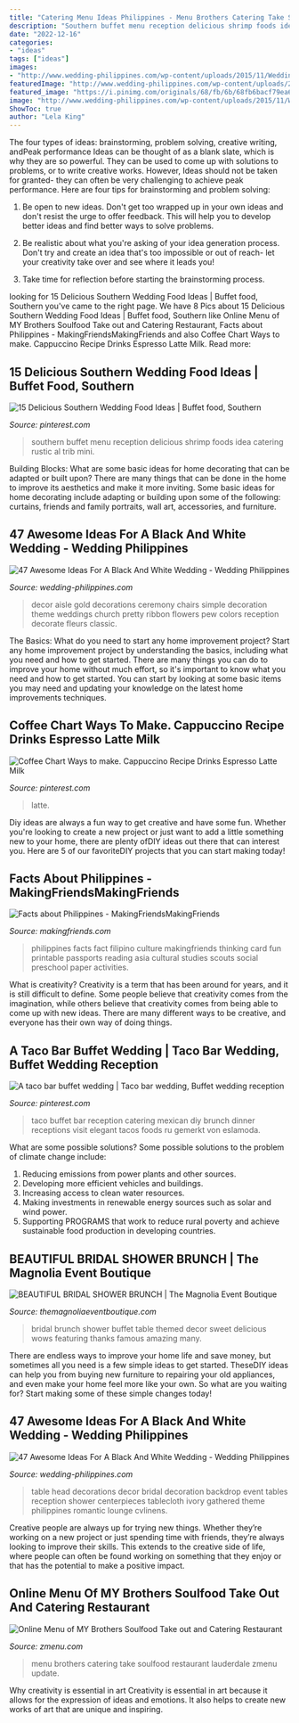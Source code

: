 ```yaml
---
title: "Catering Menu Ideas Philippines - Menu Brothers Catering Take Soulfood Restaurant Lauderdale Zmenu Update"
description: "Southern buffet menu reception delicious shrimp foods idea catering rustic al trib mini"
date: "2022-12-16"
categories:
- "ideas"
tags: ["ideas"]
images:
- "http://www.wedding-philippines.com/wp-content/uploads/2015/11/Wedding-Philippines-47-Black-and-White-Wedding-Ideas-35-683x1024.jpg"
featuredImage: "http://www.wedding-philippines.com/wp-content/uploads/2015/11/Wedding-Philippines-47-Black-and-White-Wedding-Ideas-35-683x1024.jpg"
featured_image: "https://i.pinimg.com/originals/68/fb/6b/68fb6bacf79ea69d3a47b18df0b53ba3.jpg"
image: "http://www.wedding-philippines.com/wp-content/uploads/2015/11/Wedding-Philippines-47-Black-and-White-Wedding-Ideas-35-683x1024.jpg"
ShowToc: true
author: "Lela King"
---
```



The four types of ideas: brainstorming, problem solving, creative writing, andPeak performance
Ideas can be thought of as a blank slate, which is why they are so powerful. They can be used to come up with solutions to problems, or to write creative works. However, Ideas should not be taken for granted- they can often be very challenging to achieve peak performance. Here are four tips for brainstorming and problem solving:
1. Be open to new ideas. Don't get too wrapped up in your own ideas and don't resist the urge to offer feedback. This will help you to develop better ideas and find better ways to solve problems.

2. Be realistic about what you're asking of your idea generation process. Don't try and create an idea that's too impossible or out of reach- let your creativity take over and see where it leads you!

3. Take time for reflection before starting the brainstorming process.

	

		
looking for 15 Delicious Southern Wedding Food Ideas | Buffet food, Southern you've came to the right page. We have 8 Pics about 15 Delicious Southern Wedding Food Ideas | Buffet food, Southern like Online Menu of MY Brothers Soulfood Take out and Catering Restaurant, Facts about Philippines - MakingFriendsMakingFriends and also Coffee Chart Ways to make. Cappuccino Recipe Drinks Espresso Latte Milk. Read more:
		
    
## 15 Delicious Southern Wedding Food Ideas | Buffet Food, Southern

<img loading=lazy src="https://i.pinimg.com/originals/68/fb/6b/68fb6bacf79ea69d3a47b18df0b53ba3.jpg" onerror="this.onerror=null;this.src='https://tse4.mm.bing.net/th?id=OIP.I0DctRz_j0d3AlsXuc9rywHaJ4&amp;pid=15.1';" alt="15 Delicious Southern Wedding Food Ideas | Buffet food, Southern">

_Source: pinterest.com_

>southern buffet menu reception delicious shrimp foods idea catering rustic al trib mini. 

	

Building Blocks: What are some basic ideas for home decorating that can be adapted or built upon?
There are many things that can be done in the home to improve its aesthetics and make it more inviting. Some basic ideas for home decorating include adapting or building upon some of the following: curtains, friends and family portraits, wall art, accessories, and furniture.

    
## 47 Awesome Ideas For A Black And White Wedding - Wedding Philippines

<img loading=lazy src="http://www.wedding-philippines.com/wp-content/uploads/2015/11/Wedding-Philippines-47-Black-and-White-Wedding-Ideas-12.jpg" onerror="this.onerror=null;this.src='https://tse3.mm.bing.net/th?id=OIP.tQxzuq5ai8OM1BWTKwVRhQHaLH&amp;pid=15.1';" alt="47 Awesome Ideas For A Black And White Wedding - Wedding Philippines">

_Source: wedding-philippines.com_

>decor aisle gold decorations ceremony chairs simple decoration theme weddings church pretty ribbon flowers pew colors reception decorate fleurs classic. 

	

The Basics: What do you need to start any home improvement project?
Start any home improvement project by understanding the basics, including what you need and how to get started. There are many things you can do to improve your home without much effort, so it's important to know what you need and how to get started. You can start by looking at some basic items you may need and updating your knowledge on the latest home improvements techniques.

    
## Coffee Chart Ways To Make. Cappuccino Recipe Drinks Espresso Latte Milk

<img loading=lazy src="https://i.pinimg.com/736x/00/87/27/008727c6b6c3b7df2e01a6a84db2f617.jpg" onerror="this.onerror=null;this.src='https://tse2.mm.bing.net/th?id=OIP.noh_AryF_ljE8C4VQUlF3QHaLH&amp;pid=15.1';" alt="Coffee Chart Ways to make. Cappuccino Recipe Drinks Espresso Latte Milk">

_Source: pinterest.com_

>latte. 

	

Diy ideas are always a fun way to get creative and have some fun. Whether you're looking to create a new project or just want to add a little something new to your home, there are plenty ofDIY ideas out there that can interest you. Here are 5 of our favoriteDIY projects that you can start making today!

    
## Facts About Philippines - MakingFriendsMakingFriends

<img loading=lazy src="https://makingfriends.com/wp-content/uploads/2015/11/fact_card_philippines-e1448767354825.png" onerror="this.onerror=null;this.src='https://tse1.mm.bing.net/th?id=OIP.6aguXJ9g5S_9Pix1xHRCcgAAAA&amp;pid=15.1';" alt="Facts about Philippines - MakingFriendsMakingFriends">

_Source: makingfriends.com_

>philippines facts fact filipino culture makingfriends thinking card fun printable passports reading asia cultural studies scouts social preschool paper activities. 

	

What is creativity?
Creativity is a term that has been around for years, and it is still difficult to define. Some people believe that creativity comes from the imagination, while others believe that creativity comes from being able to come up with new ideas. There are many different ways to be creative, and everyone has their own way of doing things.

    
## A Taco Bar Buffet Wedding | Taco Bar Wedding, Buffet Wedding Reception

<img loading=lazy src="https://i.pinimg.com/originals/c3/de/7c/c3de7cb65d6929c023ad09504fdbdbc7.jpg" onerror="this.onerror=null;this.src='https://tse2.mm.bing.net/th?id=OIP.U37YqhLesO3c8k2LFGO9ywHaJ3&amp;pid=15.1';" alt="A taco bar buffet wedding | Taco bar wedding, Buffet wedding reception">

_Source: pinterest.com_

>taco buffet bar reception catering mexican diy brunch dinner receptions visit elegant tacos foods ru gemerkt von eslamoda. 

	

What are some possible solutions?
Some possible solutions to the problem of climate change include:
1. Reducing emissions from power plants and other sources. 
2. Developing more efficient vehicles and buildings. 
3. Increasing access to clean water resources. 
4. Making investments in renewable energy sources such as solar and wind power. 
5. Supporting PROGRAMS that work to reduce rural poverty and achieve sustainable food production in developing countries.

    
## BEAUTIFUL BRIDAL SHOWER BRUNCH | The Magnolia Event Boutique

<img loading=lazy src="https://www.themagnoliaeventboutique.com/new/wp-content/uploads/2014/05/sweet-table-may-4-.jpg" onerror="this.onerror=null;this.src='https://tse1.mm.bing.net/th?id=OIP.Ap_s7-MiMBkmcDtgapc9zQHaJ6&amp;pid=15.1';" alt="BEAUTIFUL BRIDAL SHOWER BRUNCH | The Magnolia Event Boutique">

_Source: themagnoliaeventboutique.com_

>bridal brunch shower buffet table themed decor sweet delicious wows featuring thanks famous amazing many. 

	

There are endless ways to improve your home life and save money, but sometimes all you need is a few simple ideas to get started. TheseDIY ideas can help you from buying new furniture to repairing your old appliances, and even make your home feel more like your own. So what are you waiting for? Start making some of these simple changes today!

    
## 47 Awesome Ideas For A Black And White Wedding - Wedding Philippines

<img loading=lazy src="http://www.wedding-philippines.com/wp-content/uploads/2015/11/Wedding-Philippines-47-Black-and-White-Wedding-Ideas-35-683x1024.jpg" onerror="this.onerror=null;this.src='https://tse2.mm.bing.net/th?id=OIP.LZKHp3K-ivjBg78t1NP8NAHaLG&amp;pid=15.1';" alt="47 Awesome Ideas For A Black And White Wedding - Wedding Philippines">

_Source: wedding-philippines.com_

>table head decorations decor bridal decoration backdrop event tables reception shower centerpieces tablecloth ivory gathered theme philippines romantic lounge cvlinens. 

	

Creative people are always up for trying new things. Whether they’re working on a new project or just spending time with friends, they’re always looking to improve their skills. This extends to the creative side of life, where people can often be found working on something that they enjoy or that has the potential to make a positive impact.

    
## Online Menu Of MY Brothers Soulfood Take Out And Catering Restaurant

<img loading=lazy src="https://image.zmenu.com/menupic/2034359/03b0f7a1-24bb-4f67-802d-4758d0b34f97.jpg" onerror="this.onerror=null;this.src='https://tse1.mm.bing.net/th?id=OIP.7fB8h-rP5erwyXLzxg-WbAHaJ4&amp;pid=15.1';" alt="Online Menu of MY Brothers Soulfood Take out and Catering Restaurant">

_Source: zmenu.com_

>menu brothers catering take soulfood restaurant lauderdale zmenu update. 

	

Why creativity is essential in art
Creativity is essential in art because it allows for the expression of ideas and emotions. It also helps to create new works of art that are unique and inspiring.

